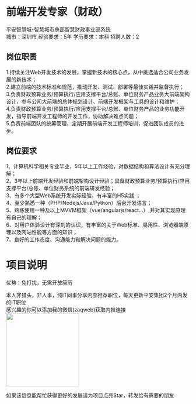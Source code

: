 # 前端开发专家（财政）
平安智慧城-智慧城市总部智慧财政事业部系统  
城市：深圳市 经验要求：5年 学历要求：本科  招聘人数：2

## 岗位职责
1.持续关注Web开发技术的发展，掌握新技术的核心点，从中挑选适合公司业务发展的新技术；   
2.建立前端的技术标准和规范，推动开发、测试、部署等最佳实践并监督执行；   
3.负责财政预算业务/预算执行/应用支撑平台/总账、单位财务产品业务大前端架构设计，参与公司大前端的总体规划设计、前端开发框架与工具的设计和维护；   
4.负责财政预算业务/预算执行/应用支撑平台/总账、单位财务产品的业务功能开发，指导前端开发工程师的开发工作，协助解决难点问题；   
5.负责前端团队的统筹管理，定期开展前端开发工程师培训，促进团队成员的进步。

## 岗位要求
1、计算机科学相关专业毕业，5年以上工作经验，对数据结构和算法设计有充分理解；   
2、3年以上前端开发经验和前端架构设计经验；具备财政预算业务/预算执行/应用支撑平台/总账、单位财务系统的前端研发经验；   
3、有多个大型Web系统开发实际经验，有丰富的H5实践 ；   
4、至少熟悉一种（PHP/Nodejs/Java/Python）后台开发语言；   
5、熟练使用一种及以上MVVM框架（vue/angularjs/react...）,并对其实现原理有自己的理解；   
6、对用户体验设计有深刻的认识，有丰富的关于Web标准、易用性、浏览器端原理以及网站性能等方面的知识；   
7、良好的工作态度、沟通能力和解决问题的能力。

# 项目说明

优势：免打扰，无需开放简历

本人非猎头，非人事，纯IT同事分享内部推荐职位，每天更新平安集团2个月内发的IT职位  
感兴趣的你可以添加我的微信(zaqweb)获取内推连接  
<img src="https://github.com/zaqweb/PA-IT-JOBS/blob/master/WechatICode.jpeg"  height="200" width="200">

如果该信息能帮忙获得更好的发展请为项目点亮Star，转发给有需要的朋友




